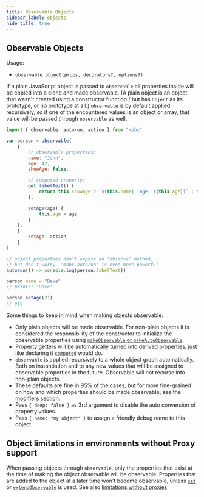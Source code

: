 ```yaml
---
title: Observable Objects
sidebar_label: objects
hide_title: true
---
```


## Observable Objects

Usage:

-   `observable.object(props, decorators?, options?)`

If a plain JavaScript object is passed to `observable` all properties inside will be copied into a clone and made observable.
(A plain object is an object that wasn't created using a constructor function / but has `Object` as its prototype, or no prototype at all.)
`observable` is by default applied recursively, so if one of the encountered values is an object or array, that value will be passed through `observable` as well.

```javascript
import { observable, autorun, action } from "mobx"

var person = observable(
    {
        // observable properties:
        name: "John",
        age: 42,
        showAge: false,

        // computed property:
        get labelText() {
            return this.showAge ? `${this.name} (age: ${this.age})` : this.name
        },

        setAge(age) {
            this.age = age
        }
    },
    {
        setAge: action
    }
)

// object properties don't expose an 'observe' method,
// but don't worry, 'mobx.autorun' is even more powerful
autorun(() => console.log(person.labelText))

person.name = "Dave"
// prints: 'Dave'

person.setAge(21)
// etc
```

Some things to keep in mind when making objects observable:

-   Only plain objects will be made observable. For non-plain objects it is considered the responsibility of the constructor to initialize the observable properties using [`makeObservable` or `makeAutoObservable`](make-observable.md).
-   Property getters will be automatically turned into derived properties, just like declaring it [`computed`](computed-decorator) would do.
-   `observable` is applied recursively to a whole object graph automatically. Both on instantiation and to any new values that will be assigned to observable properties in the future. Observable will not recurse into non-plain objects.
-   These defaults are fine in 95% of the cases, but for more fine-grained on how and which properties should be made observable, see the [modifiers](modifiers.md) section.
-   Pass `{ deep: false }` as 3rd argument to disable the auto conversion of property values.
-   Pass `{ name: "my object" }` to assign a friendly debug name to this object.

## Object limitations in environments without Proxy support

When passing objects through `observable`, only the properties that exist at the time of making the object observable will be observable. Properties that are added to the object at a later time won't become observable, unless [`set`](object-api.md) or [`extendObservable`](extend-observable.md) is used. See also [limitations without proxies](../best/limitations-without-proxies.md)
